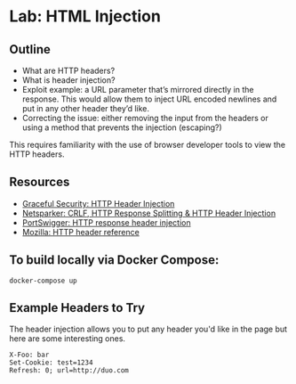 # Lab: HTML Injection

## Outline

- What are HTTP headers?
- What is header injection?
- Exploit example: a URL parameter that’s mirrored directly in the response. This would allow them to inject URL encoded newlines and put in any other header they’d like.
- Correcting the issue: either removing the input from the headers or using a method that prevents the injection (escaping?)

This requires familiarity with the use of browser developer tools to view the HTTP headers.

## Resources

- [Graceful Security: HTTP Header Injection](https://www.gracefulsecurity.com/http-header-injection/)
- [Netsparker: CRLF, HTTP Response Splitting & HTTP Header Injection](https://www.gracefulsecurity.com/http-header-injection/)
- [PortSwigger: HTTP response header injection](https://www.gracefulsecurity.com/http-header-injection/)
- [Mozilla: HTTP header reference](https://developer.mozilla.org/en-US/docs/Web/HTTP/Headers)

## To build locally via Docker Compose:

```
docker-compose up
```

## Example Headers to Try

The header injection allows you to put any header you'd like in the page but here are some interesting ones.

```
X-Foo: bar
Set-Cookie: test=1234
Refresh: 0; url=http://duo.com
```